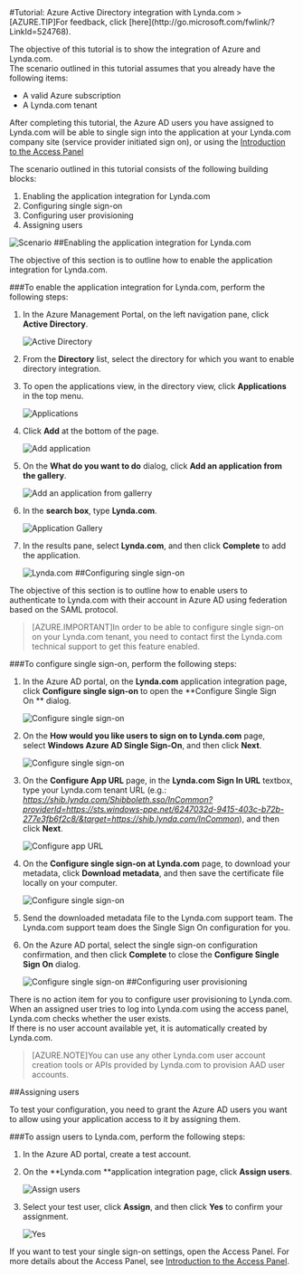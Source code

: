 <properties pageTitle="Tutorial: Azure Active Directory integration with Lynda.com | Windows Azure" description="Learn how to use Lynda.com with Azure Active Directory to enable single sign-on, automated provisioning, and more!." services="active-directory" authors="MarkusVi"  documentationCenter="na" manager="stevenpo"/>
<tags
	ms.service="active-directory"
	ms.date="08/01/2015"
	wacn.date=""/>
#Tutorial: Azure Active Directory integration with Lynda.com
<!-- deleted by customization
>[AZURE.TIP]For feedback, click [here](https://msdn.microsoft.com/zh-cn/library/azure/dn920239.aspx).
-->
<!-- keep by customization: begin -->
>[AZURE.TIP]For feedback, click [here](http://go.microsoft.com/fwlink/?LinkId=524768).
<!-- keep by customization: end -->
  
The objective of this tutorial is to show the integration of Azure and Lynda.com.  
The scenario outlined in this tutorial assumes that you already have the following items:

-   A valid Azure subscription
-   A Lynda.com tenant
  
After completing this tutorial, the Azure AD users you have assigned to Lynda.com will be able to single sign into the application at your Lynda.com company site (service provider initiated sign on), or using the [Introduction to the Access Panel](https://msdn.microsoft.com/zh-cn/library/dn308586)
  
The scenario outlined in this tutorial consists of the following building blocks:

1.  Enabling the application integration for Lynda.com
2.  Configuring single sign-on
3.  Configuring user provisioning
4.  Assigning users

![Scenario](./media/active-directory-saas-lynda-tutorial/IC781046.png "Scenario")
##Enabling the application integration for Lynda.com
  
The objective of this section is to outline how to enable the application integration for Lynda.com.

###To enable the application integration for Lynda.com, perform the following steps:

1.  In the Azure Management Portal, on the left navigation pane, click **Active Directory**.

    ![Active Directory](./media/active-directory-saas-lynda-tutorial/IC700993.png "Active Directory")

2.  From the **Directory** list, select the directory for which you want to enable directory integration.

3.  To open the applications view, in the directory view, click **Applications** in the top menu.

    ![Applications](./media/active-directory-saas-lynda-tutorial/IC700994.png "Applications")

4.  Click **Add** at the bottom of the page.

    ![Add application](./media/active-directory-saas-lynda-tutorial/IC749321.png "Add application")

5.  On the **What do you want to do** dialog, click **Add an application from the gallery**.

    ![Add an application from gallerry](./media/active-directory-saas-lynda-tutorial/IC749322.png "Add an application from gallerry")

6.  In the **search box**, type **Lynda.com**.

    ![Application Gallery](./media/active-directory-saas-lynda-tutorial/IC777524.png "Application Gallery")

7.  In the results pane, select **Lynda.com**, and then click **Complete** to add the application.

    ![Lynda.com](./media/active-directory-saas-lynda-tutorial/IC777525.png "Lynda.com")
##Configuring single sign-on
  
The objective of this section is to outline how to enable users to authenticate to Lynda.com with their account in Azure AD using federation based on the SAML protocol.

>[AZURE.IMPORTANT]In order to be able to configure single sign-on on your Lynda.com tenant, you need to contact first the Lynda.com technical support to get this feature enabled.

###To configure single sign-on, perform the following steps:

1.  In the Azure AD portal, on the **Lynda.com** application integration page, click **Configure single sign-on** to open the **Configure Single Sign On ** dialog.

    ![Configure single sign-on](./media/active-directory-saas-lynda-tutorial/IC777526.png "Configure single sign-on")

2.  On the **How would you like users to sign on to Lynda.com** page, select **Windows Azure AD Single Sign-On**, and then click **Next**.

    ![Configure single sign-on](./media/active-directory-saas-lynda-tutorial/IC777527.png "Configure single sign-on")

3.  On the **Configure App URL** page, in the **Lynda.com Sign In URL** textbox, type your Lynda.com tenant URL (e.g.: *https://shib.lynda.com/Shibboleth.sso/InCommon?providerId=https://sts.windows-ppe.net/6247032d-9415-403c-b72b-277e3fb6f2c8/&target=https://shib.lynda.com/InCommon*), and then click **Next**.

    ![Configure app URL](./media/active-directory-saas-lynda-tutorial/IC781047.png "Configure app URL")

4.  On the **Configure single sign-on at Lynda.com** page, to download your metadata, click **Download metadata**, and then save the certificate file locally on your computer.

    ![Configure single sign-on](./media/active-directory-saas-lynda-tutorial/IC777529.png "Configure single sign-on")

5.  Send the downloaded metadata file to the Lynda.com support team. The Lynda.com support team does the Single Sign On configuration for you.

6.  On the Azure AD portal, select the single sign-on configuration confirmation, and then click **Complete** to close the **Configure Single Sign On** dialog.

    ![Configure single sign-on](./media/active-directory-saas-lynda-tutorial/IC777530.png "Configure single sign-on")
##Configuring user provisioning
  
There is no action item for you to configure user provisioning to Lynda.com.  
When an assigned user tries to log into Lynda.com using the access panel, Lynda.com checks whether the user exists.  
If there is no user account available yet, it is automatically created by Lynda.com.

>[AZURE.NOTE]You can use any other Lynda.com user account creation tools or APIs provided by Lynda.com to provision AAD user accounts.

##Assigning users
  
To test your configuration, you need to grant the Azure AD users you want to allow using your application access to it by assigning them.

###To assign users to Lynda.com, perform the following steps:

1.  In the Azure AD portal, create a test account.

2.  On the **Lynda.com **application integration page, click **Assign users**.

    ![Assign users](./media/active-directory-saas-lynda-tutorial/IC777531.png "Assign users")

3.  Select your test user, click **Assign**, and then click **Yes** to confirm your assignment.

    ![Yes](./media/active-directory-saas-lynda-tutorial/IC767830.png "Yes")
  
If you want to test your single sign-on settings, open the Access Panel. For more details about the Access Panel, see [Introduction to the Access Panel](https://msdn.microsoft.com/zh-cn/library/dn308586).